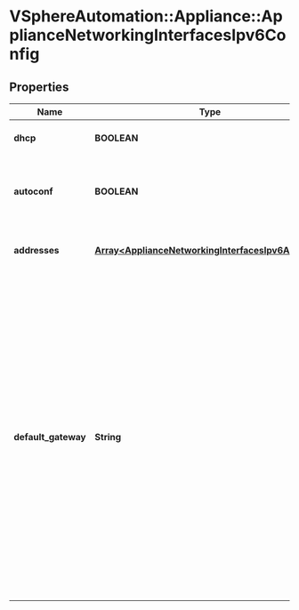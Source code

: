 # VSphereAutomation::Appliance::ApplianceNetworkingInterfacesIpv6Config

## Properties
Name | Type | Description | Notes
------------ | ------------- | ------------- | -------------
**dhcp** | **BOOLEAN** | An address will be assigned by a DHCP server. | [optional] 
**autoconf** | **BOOLEAN** | An address will be assigned by Stateless Address Autoconfiguration (SLAAC). | [optional] 
**addresses** | [**Array&lt;ApplianceNetworkingInterfacesIpv6Address&gt;**](ApplianceNetworkingInterfacesIpv6Address.md) | The list of addresses to be statically assigned. | [optional] 
**default_gateway** | **String** | The default gateway for static IP address assignment. This configures the global IPv6 default gateway on the appliance with the specified gateway address and interface. This gateway replaces the existing default gateway configured on the appliance. However, if the gateway address is link-local, then it is added for that interface. This does not support configuration of multiple global default gateways through different interfaces. | [optional] 


